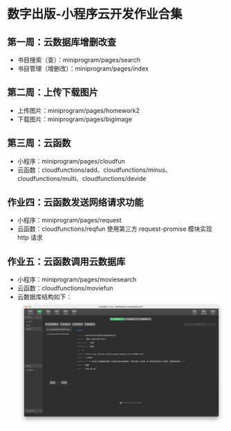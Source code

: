 # 数字出版-小程序云开发作业合集
## 第一周：云数据库增删改查
- 书目搜索（查）：miniprogram/pages/search
- 书目管理（增删改）：miniprogram/pages/index
## 第二周：上传下载图片
- 上传图片：miniprogram/pages/homework2
- 下载图片：miniprogram/pages/bigimage
## 第三周：云函数
- 小程序：miniprogram/pages/cloudfun
- 云函数：cloudfunctions/add、cloudfunctions/minus、cloudfunctions/multi、cloudfunctions/devide
## 作业四：云函数发送网络请求功能
- 小程序：miniprogram/pages/request
- 云函数：cloudfunctions/reqfun 使用第三方 request-promise 模块实现 http 请求
## 作业五：云函数调用云数据库
- 小程序：miniprogram/pages/moviesearch
- 云函数：cloudfunctions/moviefun
- 云数据库结构如下：
![云数据库结构](miniprogram/images/No5db.png)